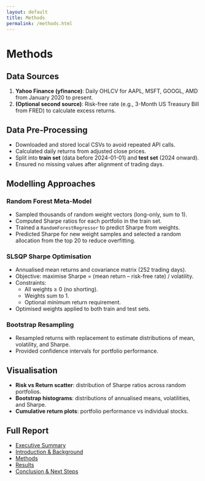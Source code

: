 ```yaml
---
layout: default
title: Methods
permalink: /methods.html
---
```


# Methods

## Data Sources
1. **Yahoo Finance (yfinance)**: Daily OHLCV for AAPL, MSFT, GOOGL, AMD from January 2020 to present.  
2. **(Optional second source)**: Risk-free rate (e.g., 3-Month US Treasury Bill from FRED) to calculate excess returns.  

## Data Pre-Processing
- Downloaded and stored local CSVs to avoid repeated API calls.  
- Calculated daily returns from adjusted close prices.  
- Split into **train set** (data before 2024-01-01) and **test set** (2024 onward).  
- Ensured no missing values after alignment of trading days.  

## Modelling Approaches

### Random Forest Meta-Model
- Sampled thousands of random weight vectors (long-only, sum to 1).  
- Computed Sharpe ratios for each portfolio in the train set.  
- Trained a `RandomForestRegressor` to predict Sharpe from weights.  
- Predicted Sharpe for new weight samples and selected a random allocation from the top 20 to reduce overfitting.  

### SLSQP Sharpe Optimisation
- Annualised mean returns and covariance matrix (252 trading days).  
- Objective: maximise Sharpe = (mean return – risk-free rate) / volatility.  
- Constraints:  
  - All weights ≥ 0 (no shorting).  
  - Weights sum to 1.  
  - Optional minimum return requirement.  
- Optimised weights applied to both train and test sets.  

### Bootstrap Resampling
- Resampled returns with replacement to estimate distributions of mean, volatility, and Sharpe.  
- Provided confidence intervals for portfolio performance.  

## Visualisation
- **Risk vs Return scatter**: distribution of Sharpe ratios across random portfolios.  
- **Bootstrap histograms**: distributions of annualised means, volatilities, and Sharpe.  
- **Cumulative return plots**: portfolio performance vs individual stocks.

## Full Report

- [Executive Summary](/index.md)  
- [Introduction & Background](/intro.md)  
- [Methods](/methods.md)  
- [Results](/results.md)  
- [Conclusion & Next Steps](/conclusion.md)
